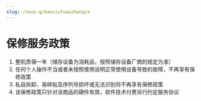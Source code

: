 ```yaml
---
slug: /zeus-q/baoxiufuwuzhengce
---
```

# 保修服务政策

1. 整机质保一年（储存设备为消耗品，按照储存设备厂商的规定为准）
2. 任何个人操作不当或者未按照使用说明正常使用设备导致的故障，不再享有保修政策
3. 私自拆卸、易碎贴及序列号损坏或无法识别将不再享有保修政策
4. 该保修政策只针对该商品的硬件有效，软件技术付费另行约定服务协议